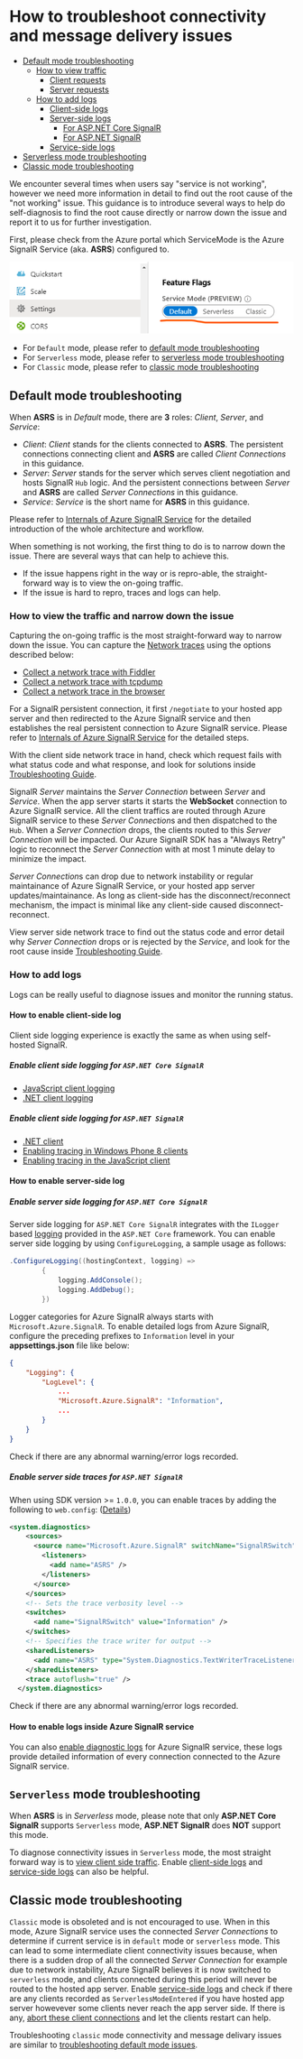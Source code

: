 # How to troubleshoot connectivity and message delivery issues

- [Default mode troubleshooting](#default_mode_tsg)
    - [How to view traffic](#view_traffic)
        - [Client requests](#view_traffic_client)
        - [Server requests](#view_traffic_server)
    - [How to add logs](#add_logs)
        - [Client-side logs](#add_logs_client)
        - [Server-side logs](#add_logs_server)
            - [For ASP.NET Core SignalR](#add_logs_server_aspnetcore)
            - [For ASP.NET SignalR](#add_logs_server_aspnet)
        - [Service-side logs](#add_logs_service)
- [Serverless mode troubleshooting](#serverless_mode_tsg)
- [Classic mode troubleshooting](#classic_mode_tsg)

We encounter several times when users say "service is not working", however we need more information in detail to find out the root cause of the "not working" issue. This guidance is to introduce several ways to help do self-diagnosis to find the root cause directly or narrow down the issue and report it to us for further investigation.

First, please check from the Azure portal which ServiceMode is the Azure SignalR Service (aka. **ASRS**) configured to.

![ServiceMode](./images/service-mode.png)

* For `Default` mode, please refer to [default mode troubleshooting](#default_mode_tsg)
* For `Serverless` mode, please refer to [serverless mode troubleshooting](#serverless_mode_tsg)
* For `Classic` mode, please refer to [classic mode troubleshooting](#classic_mode_tsg)

<a name="default_mode_tsg"></a>
## Default mode troubleshooting
When **ASRS** is in *Default* mode, there are **3** roles: *Client*, *Server*, and *Service*:
* *Client*: *Client* stands for the clients connected to **ASRS**. The persistent connections connecting client and **ASRS** are called *Client Connections* in this guidance.
* *Server*: *Server* stands for the server which serves client negotiation and hosts SignalR `Hub` logic. And the persistent connections between *Server* and **ASRS** are called *Server Connections* in this guidance.
* *Service*: *Service* is the short name for **ASRS** in this guidance.

Please refer to [Internals of Azure SignalR Service](./internal.md) for the detailed introduction of the whole architecture and workflow.

When something is not working, the first thing to do is to narrow down the issue. There are several ways that can help to achieve this. 
* If the issue happens right in the way or is repro-able, the straight-forward way is to view the on-going traffic. 
* If the issue is hard to repro, traces and logs can help.

<a name="view_traffic"></a>
### How to view the traffic and narrow down the issue
Capturing the on-going traffic is the most straight-forward way to narrow down the issue. You can capture the [Network traces](https://docs.microsoft.com/en-us/aspnet/core/signalr/diagnostics#network-traces) using the options described below:

- [Collect a network trace with Fiddler](https://docs.microsoft.com/en-us/aspnet/core/signalr/diagnostics#network-traces)
- [Collect a network trace with tcpdump](https://docs.microsoft.com/en-us/aspnet/core/signalr/diagnostics#collect-a-network-trace-with-tcpdump-macos-and-linux-only)
- [Collect a network trace in the browser](https://docs.microsoft.com/en-us/aspnet/core/signalr/diagnostics#collect-a-network-trace-in-the-browser)

<a name="view_traffic_client"></a>

For a SignalR persistent connection, it first `/negotiate` to your hosted app server and then redirected to the Azure SignalR service and then establishes the real persistent connection to Azure SignalR service. Please refer to [Internals of Azure SignalR Service](./internal.md) for the detailed steps.

With the client side network trace in hand, check which request fails with what status code and what response, and look for solutions inside [Troubleshooting Guide](./tsg.md).

<a name="view_traffic_server"></a>

SignalR *Server* maintains the *Server Connection* between *Server* and *Service*. When the app server starts it starts the **WebSocket** connection to Azure SignalR service. All the client traffics are routed through Azure SignalR service to these *Server Connection*s and then dispatched to the `Hub`. When a *Server Connection* drops, the clients routed to this *Server Connection* will be impacted. Our Azure SignalR SDK has a "Always Retry" logic to reconnect the *Server Connection* with at most 1 minute delay to minimize the impact.

*Server Connection*s can drop due to network instability or regular maintainance of Azure SignalR Service, or your hosted app server updates/maintainance. As long as client-side has the disconnect/reconnect mechanism, the impact is minimal like any client-side caused disconnect-reconnect.

View server side network trace to find out the status code and error detail why *Server Connection* drops or is rejected by the *Service*, and look for the root cause inside [Troubleshooting Guide](./tsg.md).

<a name="add_logs"></a>
### How to add logs
Logs can be really useful to diagnose issues and monitor the running status.

<a name="add_logs_client"></a>
#### How to enable client-side log
Client side logging experience is exactly the same as when using self-hosted SignalR.
<a name="add_logs_client_aspnetcore"></a>
##### Enable client side logging for `ASP.NET Core SignalR`
- [JavaScript client logging](https://docs.microsoft.com/en-us/aspnet/core/signalr/diagnostics#javascript-client-logging)
- [.NET client logging](https://docs.microsoft.com/en-us/aspnet/core/signalr/diagnostics#net-client-logging)

<a name="add_logs_client_aspnet"></a>
##### Enable client side logging for `ASP.NET SignalR`
- [.NET client](https://docs.microsoft.com/en-us/aspnet/signalr/overview/testing-and-debugging/enabling-signalr-tracing#enabling-tracing-in-the-net-client-windows-desktop-apps)
- [Enabling tracing in Windows Phone 8 clients](https://docs.microsoft.com/en-us/aspnet/signalr/overview/testing-and-debugging/enabling-signalr-tracing#enabling-tracing-in-windows-phone-8-clients)
- [Enabling tracing in the JavaScript client](https://docs.microsoft.com/en-us/aspnet/signalr/overview/testing-and-debugging/enabling-signalr-tracing#enabling-tracing-in-the-javascript-client)

<a name="add_logs_server"></a>
#### How to enable server-side log
<a name="add_logs_server_aspnetcore"></a>
##### Enable server side logging for `ASP.NET Core SignalR`
Server side logging for `ASP.NET Core SignalR` integrates with the `ILogger` based [logging](https://docs.microsoft.com/en-us/aspnet/core/fundamentals/logging/?view=aspnetcore-2.1&tabs=aspnetcore2x) provided in the `ASP.NET Core` framework. You can enable server side logging by using `ConfigureLogging`, a sample usage as follows:
```cs
.ConfigureLogging((hostingContext, logging) =>
        {
            logging.AddConsole();
            logging.AddDebug();
        })
```
Logger categories for Azure SignalR always starts with `Microsoft.Azure.SignalR`. To enable detailed logs from Azure SignalR, configure the preceding prefixes to `Information` level in your **appsettings.json** file like below:
```JSON
{
    "Logging": {
        "LogLevel": {
            ...
            "Microsoft.Azure.SignalR": "Information",
            ...
        }
    }
}
```

Check if there are any abnormal warning/error logs recorded. 

<a name="add_logs_server_aspnet"></a>
##### Enable server side traces for `ASP.NET SignalR`
When using SDK version >= `1.0.0`, you can enable traces by adding the following to `web.config`: ([Details](https://github.com/Azure/azure-signalr/issues/452#issuecomment-478858102))
```xml
<system.diagnostics>
    <sources>
      <source name="Microsoft.Azure.SignalR" switchName="SignalRSwitch">
        <listeners>
          <add name="ASRS" />
        </listeners>
      </source>
    </sources>
    <!-- Sets the trace verbosity level -->
    <switches>
      <add name="SignalRSwitch" value="Information" />
    </switches>
    <!-- Specifies the trace writer for output -->
    <sharedListeners>
      <add name="ASRS" type="System.Diagnostics.TextWriterTraceListener" initializeData="asrs.log.txt" />
    </sharedListeners>
    <trace autoflush="true" />
  </system.diagnostics>
```

Check if there are any abnormal warning/error logs recorded. 

<a name="add_logs_service"></a>
#### How to enable logs inside Azure SignalR service
You can also [enable diagnostic logs](https://docs.microsoft.com/en-us/azure/azure-signalr/signalr-tutorial-diagnostic-logs) for Azure SignalR service, these logs provide detailed information of every connection connected to the Azure SignalR service.

<a name="serverless_mode_tsg"></a>
## `Serverless` mode troubleshooting
When **ASRS** is in *Serverless* mode, please note that only **ASP.NET Core SignalR** supports `Serverless` mode, **ASP.NET SignalR** does **NOT** support this mode.

To diagnose connectivity issues in `Serverless` mode, the most straight forward way is to [view client side traffic](#view_traffic_client). Enable [client-side logs](#add_logs_client) and [service-side logs](#add_logs_service) can also be helpful.

<a name="classic_mode_tsg"></a>
## Classic mode troubleshooting
`Classic` mode is obsoleted and is not encouraged to use. When in this mode, Azure SignalR service uses the connected *Server Connections* to determine if current service is in `default` mode or `serverless` mode. This can lead to some intermediate client connectivity issues because, when there is a sudden drop of all the connected *Server Connection* for example due to network instability, Azure SignalR believes it is now switched to `serverless` mode, and clients connected during this period will never be routed to the hosted app server. Enable [service-side logs](#add_logs_service) and check if there are any clients recorded as `ServerlessModeEntered` if you have hosted app server howevever some clients never reach the app server side. If there is any, [abort these client connections](#TODO_Add_REST_API) and let the clients restart can help.

Troubleshooting `classic` mode connectivity and message delivary issues are similar to [troubleshooting default mode issues](#default_mode_tsg).